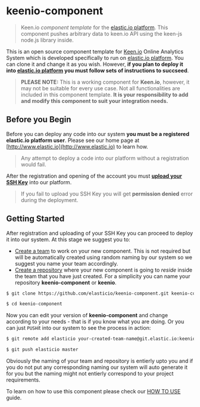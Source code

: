 # keenio-component

> Keen.io _component template_ for the [elastic.io platform](http://www.elastic.io "elastic.io platform"). This component pushes arbitrary data to keen.io API using the keen-js node.js library inside.

This is an open source component template for [Keen.io](https://keen.io/) Online Analytics System which is developed specifically to run on [elastic.io platform](http://www.elastic.io "elastic.io platform"). You can clone it and change it as you wish. However, **if you plan to deploy it into [elastic.io platform](http://www.elastic.io "elastic.io platform") you must follow sets of instructions to succseed**. 

> **PLEASE NOTE:** This is a working component for **Keen.io**, however, it may not be suitable for every use case. Not all functionalities are included in this component template. **It is your responsibility to add and modify this component to suit your integration needs.** 

## Before you Begin

Before you can deploy any code into our system **you must be a registered elastic.io platform user**. Please see our home page at [http://www.elastic.io](http://www.elastic.io) to learn how. 

> Any attempt to deploy a code into our platform without a registration would fail.

After the registration and opening of the account you must **[upload your SSH Key](http://docs.elastic.io/docs/ssh-key)** into our platform. 

> If you fail to upload you SSH Key you will get **permission denied** error during the deployment.

## Getting Started

After registration and uploading of your SSH Key you can proceed to deploy it into our system. At this stage we suggest you to:
* [Create a team](http://docs.elastic.io/docs/teams) to work on your new component. This is not required but will be automatically created using random naming by our system so we suggest you name your team accordingly.
* [Create a repository](http://docs.elastic.io/docs/component-repositories) where your new component is going to *reside* inside the team that you have just created. For a simplicity you can name your repository **keenio-component** or **keenio**.

```bash
$ git clone https://github.com/elasticio/keenio-component.git keenio-component

$ cd keenio-component
```
Now you can edit your version of **keenio-component** and change according to your needs - that is if you know what you are doing. Or you can just ``PUSH``it into our system to see the process in action:

```bash
$ git remote add elasticio your-created-team-name@git.elastic.io:keenio-component.git

$ git push elasticio master
```
Obviously the naming of your team and repository is entierly upto you and if you do not put any corresponding naming our system will auto generate it for you but the naming might not entierly correspond to your project requirements.

To learn on how to use this component please check our [HOW TO USE](https://github.com/elasticio/keenio-component/blob/master/HOW_TO_USE.md) guide.
